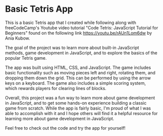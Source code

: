 # Basic Tetris App

This is a basic Tetris app that I created while following along with freeCodeCamp's Youtube video tutorial "Code Tetris: JavaScript Tutorial for Beginners" found on the following link https://youtu.be/rAUn1Lom6dw by Ania Kubow. 

The goal of the project was to learn more about built-in JavaScript methods, game development in JavaScript, and to explore the basics of the popular Tetris game.

The app was built using HTML, CSS, and JavaScript. The game includes basic functionality such as moving pieces left and right, rotating them, and dropping them down the grid. This can be performed by using the arrow keys on a keyboard. The game also includes a simple scoring system, which rewards players for clearing lines of blocks.

Overall, this project was a fun way to learn more about game development in JavaScript, and to get some hands-on experience building a classic game from scratch. While the app is fairly basic, I'm proud of what I was able to accomplish with it and I hope others will find it a helpful resource for learning more about game development in JavaScript.

Feel free to check out the code and try the app for yourself!
